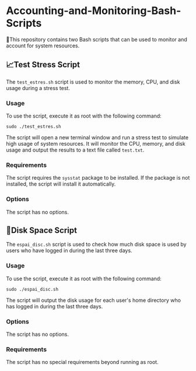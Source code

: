# Accounting-and-Monitoring-Bash-Scripts
🧾This repository contains two Bash scripts that can be used to monitor and account for system resources.

## 📈Test Stress Script

The `test_estres.sh` script is used to monitor the memory, CPU, and disk usage during a stress test.

### Usage

To use the script, execute it as root with the following command:

`sudo ./test_estres.sh` 

The script will open a new terminal window and run a stress test to simulate high usage of system resources. It will monitor the CPU, memory, and disk usage and output the results to a text file called `test.txt`.

### Requirements

The script requires the `sysstat` package to be installed. If the package is not installed, the script will install it automatically.

### Options

The script has no options.

## 💾Disk Space Script

The `espai_disc.sh` script is used to check how much disk space is used by users who have logged in during the last three days.

### Usage

To use the script, execute it as root with the following command:

`sudo ./espai_disc.sh` 

The script will output the disk usage for each user's home directory who has logged in during the last three days.

### Options

The script has no options.

### Requirements

The script has no special requirements beyond running as root.
